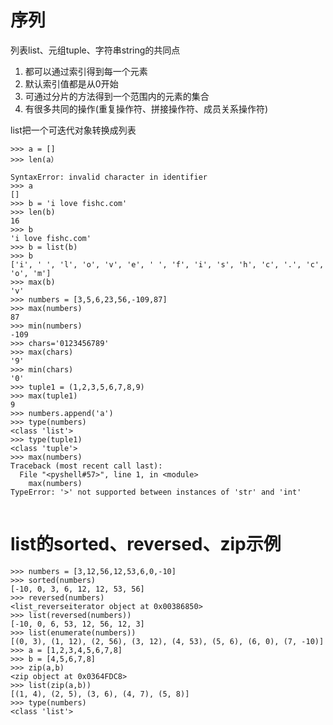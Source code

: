 # 序列

列表list、元组tuple、字符串string的共同点

1. 都可以通过索引得到每一个元素
2. 默认索引值都是从0开始
3. 可通过分片的方法得到一个范围内的元素的集合
4. 有很多共同的操作(重复操作符、拼接操作符、成员关系操作符)

list把一个可迭代对象转换成列表

```
>>> a = []
>>> len(a）
    
SyntaxError: invalid character in identifier
>>> a
[]
>>> b = 'i love fishc.com'
>>> len(b)
16
>>> b
'i love fishc.com'
>>> b = list(b)
>>> b
['i', ' ', 'l', 'o', 'v', 'e', ' ', 'f', 'i', 's', 'h', 'c', '.', 'c', 'o', 'm']
>>> max(b)
'v'
>>> numbers = [3,5,6,23,56,-109,87]
>>> max(numbers)
87
>>> min(numbers)
-109
>>> chars='0123456789'
>>> max(chars)
'9'
>>> min(chars)
'0'
>>> tuple1 = (1,2,3,5,6,7,8,9)
>>> max(tuple1)
9
>>> numbers.append('a')
>>> type(numbers)
<class 'list'>
>>> type(tuple1)
<class 'tuple'>
>>> max(numbers)
Traceback (most recent call last):
  File "<pyshell#57>", line 1, in <module>
    max(numbers)
TypeError: '>' not supported between instances of 'str' and 'int'
```

![点击并拖拽以移动](data:image/gif;base64,R0lGODlhAQABAPABAP///wAAACH5BAEKAAAALAAAAAABAAEAAAICRAEAOw==)

# list的sorted、reversed、zip示例

```
>>> numbers = [3,12,56,12,53,6,0,-10]
>>> sorted(numbers)
[-10, 0, 3, 6, 12, 12, 53, 56]
>>> reversed(numbers)
<list_reverseiterator object at 0x00386850>
>>> list(reversed(numbers))
[-10, 0, 6, 53, 12, 56, 12, 3]
>>> list(enumerate(numbers))
[(0, 3), (1, 12), (2, 56), (3, 12), (4, 53), (5, 6), (6, 0), (7, -10)]
>>> a = [1,2,3,4,5,6,7,8]
>>> b = [4,5,6,7,8]
>>> zip(a,b)
<zip object at 0x0364FDC8>
>>> list(zip(a,b))
[(1, 4), (2, 5), (3, 6), (4, 7), (5, 8)]
>>> type(numbers)
<class 'list'>
```

![点击并拖拽以移动](data:image/gif;base64,R0lGODlhAQABAPABAP///wAAACH5BAEKAAAALAAAAAABAAEAAAICRAEAOw==)